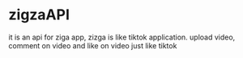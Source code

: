 # zigzaAPI
it is an api for ziga app, zizga is like tiktok application. upload video, comment on video and like on video just like tiktok
